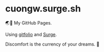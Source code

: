 # cuongw.surge.sh

🌏👻 My GitHub Pages.

Using [gitfolio](https://github.com/imfunniee/gitfolio) and [Surge](https://surge.sh/).


<!-- INSPIRATIONAL_QUOTE_START -->
Discomfort is the currency of your dreams.
🐶
<!-- INSPIRATIONAL_QUOTE_END -->
